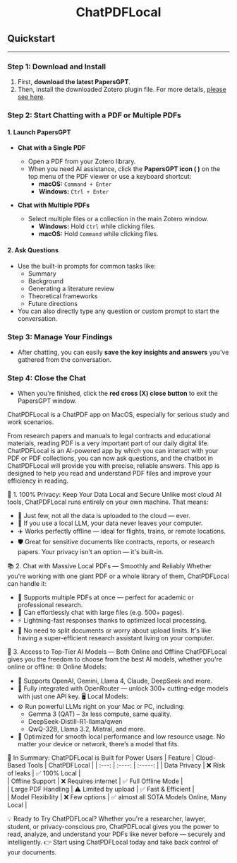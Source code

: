 <h1 align="center">
ChatPDFLocal
</h1>

## Quickstart

***

### Step 1: Download and Install

1.  First, **download the latest PapersGPT**.
2.  Then, install the downloaded Zotero plugin file. For more details, [please see here]().

### Step 2: Start Chatting with a PDF or Multiple PDFs

#### 1. Launch PapersGPT

*   **Chat with a Single PDF**
    *   Open a PDF from your Zotero library.
    *   When you need AI assistance, click the **PapersGPT icon ( )** on the top menu of the PDF viewer or use a keyboard shortcut:
        *   **macOS:** `Command + Enter`
        *   **Windows:** `Ctrl + Enter`

*   **Chat with Multiple PDFs**
    *   Select multiple files or a collection in the main Zotero window.
        *   **Windows:** Hold `Ctrl` while clicking files.
        *   **macOS:** Hold `Command` while clicking files.

#### 2. Ask Questions

*   Use the built-in prompts for common tasks like:
    *   Summary
    *   Background
    *   Generating a literature review
    *   Theoretical frameworks
    *   Future directions
*   You can also directly type any question or custom prompt to start the conversation.

### Step 3: Manage Your Findings

*   After chatting, you can easily **save the key insights and answers** you've gathered from the conversation.

### Step 4: Close the Chat

*   When you're finished, click the **red cross (X) close button** to exit the PapersGPT window.




ChatPDFLocal is a ChatPDF app on MacOS, especially for serious study and work scenarios.

From research papers and manuals to legal contracts and educational materials, reading PDF is a very important part of our daily digital life. ChatPDFLocal is an AI-powered app by which you can interact with your PDF or PDF collections, you can now ask questions, and the chatbot in ChatPDFLocal will provide you with precise, reliable answers. This app is designed to help you read and understand PDF files and improve your efficiency in reading.

🔐 1. 100% Privacy: Keep Your Data Local and Secure
Unlike most cloud AI tools, ChatPDFLocal runs entirely on your own machine. That means:
* 📁 Just few, not all the data is uploaded to the cloud — ever.
* 🧠 If you use a local LLM, your data never leaves your computer.
* ✈️ Works perfectly offline — ideal for flights, trains, or remote locations.
* 🛡️ Great for sensitive documents like contracts, reports, or research papers.
Your privacy isn't an option — it's built-in.

📚 2. Chat with Massive Local PDFs — Smoothly and Reliably
Whether you're working with one giant PDF or a whole library of them, ChatPDFLocal can handle it:
* 📄 Supports multiple PDFs at once — perfect for academic or professional research.
* 📘 Can effortlessly chat with large files (e.g. 500+ pages).
* ⚡ Lightning-fast responses thanks to optimized local processing.
* 🧱 No need to split documents or worry about upload limits.
It's like having a super-efficient research assistant living on your computer.

🧠 3. Access to Top-Tier AI Models — Both Online and Offline
ChatPDFLocal gives you the freedom to choose from the best AI models, whether you're online or offline:
🌐 Online Models:
* 🧠 Supports OpenAI, Gemini, Llama 4, Claude, DeepSeek and more.
* 🌉 Fully integrated with OpenRouter — unlock 300+ cutting-edge models with just one API key.
🖥️ Local Models:
* ⚙️ Run powerful LLMs right on your Mac or PC, including:
    * Gemma 3 (QAT) – 3x less compute, same quality.
    * DeepSeek-Distill-R1-llama/qwen
    * QwQ-32B, Llama 3.2, Mistral, and more.
* 🧩 Optimized for smooth local performance and low resource usage.
No matter your device or network, there’s a model that fits.

🧩 In Summary: ChatPDFLocal is Built for Power Users
| Feature |   Cloud-Based Tools  |   ChatPDFLocal   | 
| :---: | :----: | :-----: |
| Data Privacy |  ❌ Risk of leaks |  ✅ 100% Local  |   
| Offline Support | ❌ Requires internet | ✅ Full Offline Mode |  
| Large PDF Handling | ⚠️ Limited by upload | ✅ Fast & Efficient |   
| Model Flexibility |  ❌ Few options | ✅ almost all SOTA Models Online, Many Local |  

💡 Ready to Try ChatPDFLocal?
Whether you're a researcher, lawyer, student, or privacy-conscious pro, ChatPDFLocal gives you the power to read, analyze, and understand your PDFs like never before — securely and intelligently.
👉 Start using ChatPDFLocal today and take back control of your documents.
